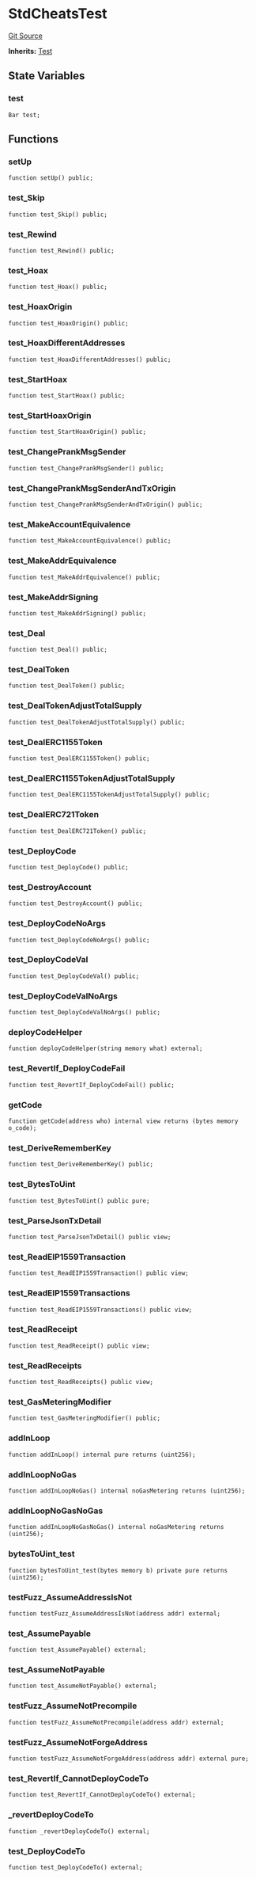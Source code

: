 # StdCheatsTest
[Git Source](https://github.com/dustinstacy/boncurs/blob/6c025f69156de715812d7a6a70f223cf6541ed15/lib/forge-std/test/StdCheats.t.sol)

**Inherits:**
[Test](/lib/forge-std/src/Test.sol/abstract.Test.md)


## State Variables
### test

```solidity
Bar test;
```


## Functions
### setUp


```solidity
function setUp() public;
```

### test_Skip


```solidity
function test_Skip() public;
```

### test_Rewind


```solidity
function test_Rewind() public;
```

### test_Hoax


```solidity
function test_Hoax() public;
```

### test_HoaxOrigin


```solidity
function test_HoaxOrigin() public;
```

### test_HoaxDifferentAddresses


```solidity
function test_HoaxDifferentAddresses() public;
```

### test_StartHoax


```solidity
function test_StartHoax() public;
```

### test_StartHoaxOrigin


```solidity
function test_StartHoaxOrigin() public;
```

### test_ChangePrankMsgSender


```solidity
function test_ChangePrankMsgSender() public;
```

### test_ChangePrankMsgSenderAndTxOrigin


```solidity
function test_ChangePrankMsgSenderAndTxOrigin() public;
```

### test_MakeAccountEquivalence


```solidity
function test_MakeAccountEquivalence() public;
```

### test_MakeAddrEquivalence


```solidity
function test_MakeAddrEquivalence() public;
```

### test_MakeAddrSigning


```solidity
function test_MakeAddrSigning() public;
```

### test_Deal


```solidity
function test_Deal() public;
```

### test_DealToken


```solidity
function test_DealToken() public;
```

### test_DealTokenAdjustTotalSupply


```solidity
function test_DealTokenAdjustTotalSupply() public;
```

### test_DealERC1155Token


```solidity
function test_DealERC1155Token() public;
```

### test_DealERC1155TokenAdjustTotalSupply


```solidity
function test_DealERC1155TokenAdjustTotalSupply() public;
```

### test_DealERC721Token


```solidity
function test_DealERC721Token() public;
```

### test_DeployCode


```solidity
function test_DeployCode() public;
```

### test_DestroyAccount


```solidity
function test_DestroyAccount() public;
```

### test_DeployCodeNoArgs


```solidity
function test_DeployCodeNoArgs() public;
```

### test_DeployCodeVal


```solidity
function test_DeployCodeVal() public;
```

### test_DeployCodeValNoArgs


```solidity
function test_DeployCodeValNoArgs() public;
```

### deployCodeHelper


```solidity
function deployCodeHelper(string memory what) external;
```

### test_RevertIf_DeployCodeFail


```solidity
function test_RevertIf_DeployCodeFail() public;
```

### getCode


```solidity
function getCode(address who) internal view returns (bytes memory o_code);
```

### test_DeriveRememberKey


```solidity
function test_DeriveRememberKey() public;
```

### test_BytesToUint


```solidity
function test_BytesToUint() public pure;
```

### test_ParseJsonTxDetail


```solidity
function test_ParseJsonTxDetail() public view;
```

### test_ReadEIP1559Transaction


```solidity
function test_ReadEIP1559Transaction() public view;
```

### test_ReadEIP1559Transactions


```solidity
function test_ReadEIP1559Transactions() public view;
```

### test_ReadReceipt


```solidity
function test_ReadReceipt() public view;
```

### test_ReadReceipts


```solidity
function test_ReadReceipts() public view;
```

### test_GasMeteringModifier


```solidity
function test_GasMeteringModifier() public;
```

### addInLoop


```solidity
function addInLoop() internal pure returns (uint256);
```

### addInLoopNoGas


```solidity
function addInLoopNoGas() internal noGasMetering returns (uint256);
```

### addInLoopNoGasNoGas


```solidity
function addInLoopNoGasNoGas() internal noGasMetering returns (uint256);
```

### bytesToUint_test


```solidity
function bytesToUint_test(bytes memory b) private pure returns (uint256);
```

### testFuzz_AssumeAddressIsNot


```solidity
function testFuzz_AssumeAddressIsNot(address addr) external;
```

### test_AssumePayable


```solidity
function test_AssumePayable() external;
```

### test_AssumeNotPayable


```solidity
function test_AssumeNotPayable() external;
```

### testFuzz_AssumeNotPrecompile


```solidity
function testFuzz_AssumeNotPrecompile(address addr) external;
```

### testFuzz_AssumeNotForgeAddress


```solidity
function testFuzz_AssumeNotForgeAddress(address addr) external pure;
```

### test_RevertIf_CannotDeployCodeTo


```solidity
function test_RevertIf_CannotDeployCodeTo() external;
```

### _revertDeployCodeTo


```solidity
function _revertDeployCodeTo() external;
```

### test_DeployCodeTo


```solidity
function test_DeployCodeTo() external;
```

